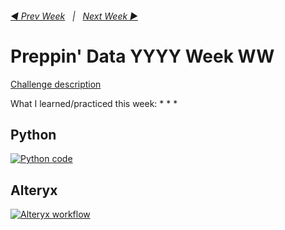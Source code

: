 <h6><a href="..\preppin-data-LYLY-LW\README.md">◀  Prev Week</a>&nbsp;&nbsp;&nbsp;|&nbsp;&nbsp;&nbsp;<a href="..\preppin-data-NYNY-NW\README.md">Next Week  ▶</a></h6>

# Preppin' Data YYYY Week WW

[Challenge description](https://preppindata.blogspot.com/)

What I learned/practiced this week:
*
*
*

## Python
<a href="preppin-data-YYYY-WW.py">
<img src="img-python-code-YYYY-WW.png?raw=true" alt="Python code">
</a>

## Alteryx
<a href="preppin-data-YYYY-WW.yxzp">
<img src="img-alteryx-YYYY-WW.png?raw=true" alt="Alteryx workflow">
</a>
